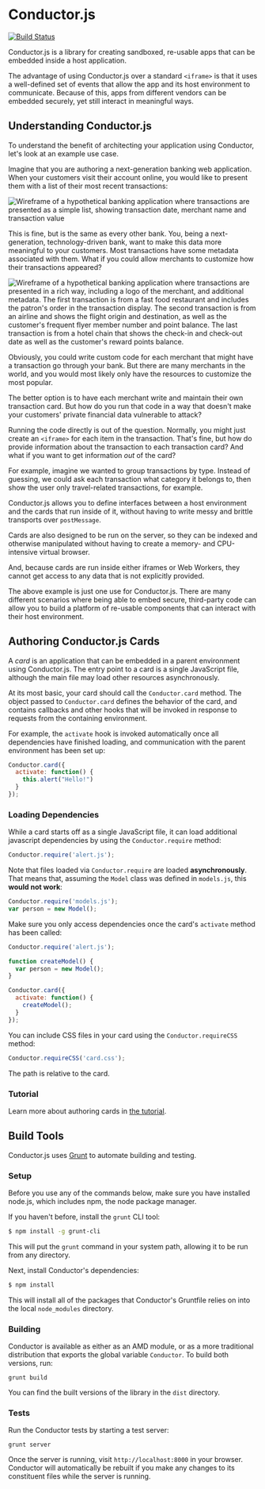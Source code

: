 # Conductor.js

[![Build Status](https://secure.travis-ci.org/tildeio/conductor.js.png?branch=master)](http://travis-ci.org/tildeio/conductor.js)

Conductor.js is a library for creating sandboxed, re-usable apps that
can be embedded inside a host application.

The advantage of using Conductor.js over a standard `<iframe>` is that
it uses a well-defined set of events that allow the app and its host
environment to communicate. Because of this, apps from different vendors
can be embedded securely, yet still interact in meaningful ways.

## Understanding Conductor.js

To understand the benefit of architecting your application using
Conductor, let's look at an example use case.

Imagine that you are authoring a next-generation banking web
application. When your customers visit their account online, you would
like to present them with a list of their most recent transactions:

![Wireframe of a hypothetical banking application where transactions are
presented as a simple list, showing transaction date, merchant name and
transaction value](doc/images/awesomebank-boring.png)

This is fine, but is the same as every other bank. You, being a
next-generation, technology-driven bank, want to make this data more
meaningful to your customers. Most transactions have some metadata
associated with them. What if you could allow merchants to customize how
their transactions appeared?

![Wireframe of a hypothetical banking application where transactions are
presented in a rich way, including a logo of the merchant, and
additional metadata. The first transaction is from a fast food
restaurant and includes the patron's order in the transaction display.
The second transaction is from an airline and shows the flight origin
and destination, as well as the customer's frequent flyer member number
and point balance. The last transaction is from a hotel chain that shows
the check-in and check-out date as well as the customer's reward points
balance.](doc/images/awesomebank-awesome.png)

Obviously, you could write custom code for each merchant that might have
a transaction go through your bank. But there are many merchants in the
world, and you would most likely only have the resources to customize
the most popular.

The better option is to have each merchant write and maintain their own
transaction card. But how do you run that code in a way that doesn't
make your customers' private financial data vulnerable to attack?

Running the code directly is out of the question. Normally, you might
just create an `<iframe>` for each item in the transaction. That's fine,
but how do provide information about the transaction to each transaction
card? And what if you want to get information _out_ of the card?

For example, imagine we wanted to group transactions by type. Instead of
guessing, we could ask each transaction what category it belongs to,
then show the user only travel-related transactions, for example.

Conductor.js allows you to define interfaces between a host environment
and the cards that run inside of it, without having to write messy and
brittle transports over `postMessage`.

Cards are also designed to be run on the server, so they can be indexed
and otherwise manipulated without having to create a memory- and
CPU-intensive virtual browser.

And, because cards are run inside either iframes or Web Workers, they
cannot get access to any data that is not explicitly provided.

The above example is just one use for Conductor.js. There are many
different scenarios where being able to embed secure, third-party code
can allow you to build a platform of re-usable components that can
interact with their host environment.

## Authoring Conductor.js Cards

A _card_ is an application that can be embedded in a parent environment
using Conductor.js. The entry point to a card is a single JavaScript
file, although the main file may load other resources asynchronously.

At its most basic, your card should call the `Conductor.card` method.
The object passed to `Conductor.card` defines the behavior of the card,
and contains callbacks and other hooks that will be invoked in response
to requests from the containing environment.

For example, the `activate` hook is invoked automatically once all
dependencies have finished loading, and communication with the parent
environment has been set up:

```js
Conductor.card({
  activate: function() {
    this.alert("Hello!")
  }
});
```

### Loading Dependencies

While a card starts off as a single JavaScript file, it can load
additional javascript dependencies by using the `Conductor.require` method:

```js
Conductor.require('alert.js');
```

Note that files loaded via `Conductor.require` are loaded
**asynchronously**. That means that, assuming the `Model` class was
defined in `models.js`, this **would not work**:

```js
Conductor.require('models.js');
var person = new Model();
```

Make sure you only access dependencies once the card's `activate` method
has been called:

```js
Conductor.require('alert.js');

function createModel() {
  var person = new Model();
}

Conductor.card({
  activate: function() {
    createModel();
  }
});
```
You can include CSS files in your card using the `Conductor.requireCSS` method:

```js
Conductor.requireCSS('card.css');
```

The path is relative to the card.

### Tutorial

Learn more about authoring cards in [the tutorial](doc/Tutorial.md).

## Build Tools

Conductor.js uses [Grunt](http://gruntjs.com/) to automate building and
testing. 

### Setup

Before you use any of the commands below, make sure you have
installed node.js, which includes npm, the node package manager.

If you haven't before, install the `grunt` CLI tool:

```sh
$ npm install -g grunt-cli
```

This will put the `grunt` command in your system path, allowing it to be
run from any directory.

Next, install Conductor's dependencies:

```sh
$ npm install
```

This will install all of the packages that Conductor's Gruntfile relies
on into the local `node_modules` directory.

### Building

Conductor is available as either as an AMD module, or as a more
traditional distribution that exports the global variable `Conductor`.
To build both versions, run:

```
grunt build
```

You can find the built versions of the library in the `dist` directory.

### Tests

Run the Conductor tests by starting a test server:

```
grunt server
```

Once the server is running, visit `http://localhost:8000` in your
browser. Conductor will automatically be rebuilt if you make any changes
to its constituent files while the server is running.

